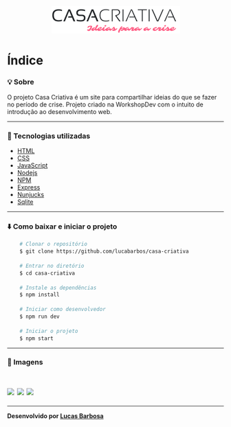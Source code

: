 <h1 align="center">
    <img src="public/assets/logo.png">
</h1>
    
# Índice
 

### :bulb: Sobre

O projeto Casa Criativa é um site para compartilhar ideias do que se fazer no período de crise. Projeto criado na WorkshopDev com o intuito de introdução ao desenvolvimento web.

---

### :rocket: Tecnologias utilizadas

* [HTML](https://developer.mozilla.org/pt-BR/docs/Web/HTML)
* [CSS](https://developer.mozilla.org/pt-BR/docs/Web/CSS)
* [JavaScript](https://www.javascript.com/)
* [Nodejs](https://nodejs.org/en/)
* [NPM](https://www.npmjs.com/)
* [Express](https://expressjs.com/pt-br/)
* [Nunjucks](https://mozilla.github.io/nunjucks/)
* [Sqlite](https://www.sqlite.org/index.html)

---

### :arrow_down: Como baixar e iniciar o projeto



```bash
    # Clonar o repositório
    $ git clone https://github.com/lucabarbos/casa-criativa

    # Entrar no diretório
    $ cd casa-criativa

    # Instale as dependências
    $ npm install
    
    # Iniciar como desenvolvedor 
    $ npm run dev

    # Iniciar o projeto
    $ npm start
```   
---

### 🎨 Imagens 

<h1> 
    <img src="https://i.imgur.com/8AZlw8V.png">
    <img src="https://i.imgur.com/TyfYMnm.png">
    <img src="https://i.imgur.com/67MqNgK.png">
</h1>  
   
---   
__Desenvolvido por [Lucas Barbosa](https://github.com/lucabarbos)__
